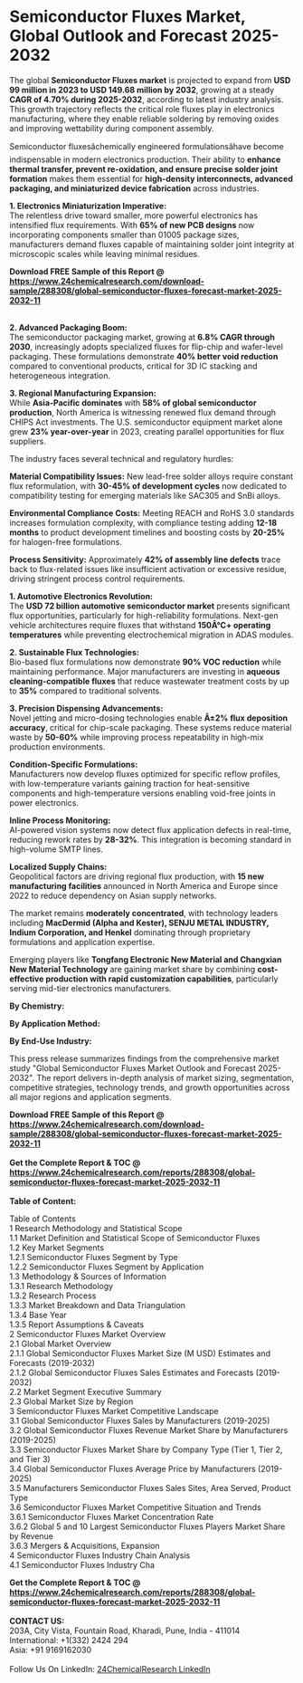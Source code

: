 <h1>Semiconductor Fluxes Market, Global Outlook and Forecast 2025-2032</h1><p>The global <strong>Semiconductor Fluxes market</strong> is projected to expand from <strong>USD 99 million in 2023 to USD 149.68 million by 2032</strong>, growing at a steady <strong>CAGR of 4.70% during 2025-2032</strong>, according to latest industry analysis. This growth trajectory reflects the critical role fluxes play in electronics manufacturing, where they enable reliable soldering by removing oxides and improving wettability during component assembly.</p><p>Semiconductor fluxesâchemically engineered formulationsâhave become indispensable in modern electronics production. Their ability to <strong>enhance thermal transfer, prevent re-oxidation, and ensure precise solder joint formation</strong> makes them essential for <strong>high-density interconnects, advanced packaging, and miniaturized device fabrication</strong> across industries.</p><p><strong>1. Electronics Miniaturization Imperative:</strong><br>
The relentless drive toward smaller, more powerful electronics has intensified flux requirements. With <strong>65% of new PCB designs</strong> now incorporating components smaller than 01005 package sizes, manufacturers demand fluxes capable of maintaining solder joint integrity at microscopic scales while leaving minimal residues.</p><div><b>Download FREE Sample of this Report @ 
            <a href="https://www.24chemicalresearch.com/download-sample/288308/global-semiconductor-fluxes-forecast-market-2025-2032-11">
            https://www.24chemicalresearch.com/download-sample/288308/global-semiconductor-fluxes-forecast-market-2025-2032-11</a></b></div><br><p><strong>2. Advanced Packaging Boom:</strong><br>
The semiconductor packaging market, growing at <strong>6.8% CAGR through 2030</strong>, increasingly adopts specialized fluxes for flip-chip and wafer-level packaging. These formulations demonstrate <strong>40% better void reduction</strong> compared to conventional products, critical for 3D IC stacking and heterogeneous integration.</p><p><strong>3. Regional Manufacturing Expansion:</strong><br>
While <strong>Asia-Pacific dominates</strong> with <strong>58% of global semiconductor production</strong>, North America is witnessing renewed flux demand through CHIPS Act investments. The U.S. semiconductor equipment market alone grew <strong>23% year-over-year</strong> in 2023, creating parallel opportunities for flux suppliers.</p><p>The industry faces several technical and regulatory hurdles:</p><p><strong>Material Compatibility Issues:</strong> New lead-free solder alloys require constant flux reformulation, with <strong>30-45% of development cycles</strong> now dedicated to compatibility testing for emerging materials like SAC305 and SnBi alloys.</p><p><strong>Environmental Compliance Costs:</strong> Meeting REACH and RoHS 3.0 standards increases formulation complexity, with compliance testing adding <strong>12-18 months</strong> to product development timelines and boosting costs by <strong>20-25%</strong> for halogen-free formulations.</p><p><strong>Process Sensitivity:</strong> Approximately <strong>42% of assembly line defects</strong> trace back to flux-related issues like insufficient activation or excessive residue, driving stringent process control requirements.</p><p><strong>1. Automotive Electronics Revolution:</strong><br>
The <strong>USD 72 billion automotive semiconductor market</strong> presents significant flux opportunities, particularly for high-reliability formulations. Next-gen vehicle architectures require fluxes that withstand <strong>150Â°C+ operating temperatures</strong> while preventing electrochemical migration in ADAS modules.</p><p><strong>2. Sustainable Flux Technologies:</strong><br>
Bio-based flux formulations now demonstrate <strong>90% VOC reduction</strong> while maintaining performance. Major manufacturers are investing in <strong>aqueous cleaning-compatible fluxes</strong> that reduce wastewater treatment costs by up to <strong>35%</strong> compared to traditional solvents.</p><p><strong>3. Precision Dispensing Advancements:</strong><br>
Novel jetting and micro-dosing technologies enable <strong>Â±2% flux deposition accuracy</strong>, critical for chip-scale packaging. These systems reduce material waste by <strong>50-60%</strong> while improving process repeatability in high-mix production environments.</p><p><strong>Condition-Specific Formulations:</strong><br>
    Manufacturers now develop fluxes optimized for specific reflow profiles, with low-temperature variants gaining traction for heat-sensitive components and high-temperature versions enabling void-free joints in power electronics.</p><p><strong>Inline Process Monitoring:</strong><br>
    AI-powered vision systems now detect flux application defects in real-time, reducing rework rates by <strong>28-32%</strong>. This integration is becoming standard in high-volume SMTP lines.</p><p><strong>Localized Supply Chains:</strong><br>
    Geopolitical factors are driving regional flux production, with <strong>15 new manufacturing facilities</strong> announced in North America and Europe since 2022 to reduce dependency on Asian supply networks.</p><p>The market remains <strong>moderately concentrated</strong>, with technology leaders including <strong>MacDermid (Alpha and Kester), SENJU METAL INDUSTRY, Indium Corporation, and Henkel</strong> dominating through proprietary formulations and application expertise.</p><p>Emerging players like <strong>Tongfang Electronic New Material and Changxian New Material Technology</strong> are gaining market share by combining <strong>cost-effective production with rapid customization capabilities</strong>, particularly serving mid-tier electronics manufacturers.</p><p><strong>By Chemistry:</strong></p><p><strong>By Application Method:</strong></p><p><strong>By End-Use Industry:</strong></p><p>This press release summarizes findings from the comprehensive market study "Global Semiconductor Fluxes Market Outlook and Forecast 2025-2032". The report delivers in-depth analysis of market sizing, segmentation, competitive strategies, technology trends, and growth opportunities across all major regions and application segments.</p><div><b>Download FREE Sample of this Report @ 
            <a href="https://www.24chemicalresearch.com/download-sample/288308/global-semiconductor-fluxes-forecast-market-2025-2032-11">
            https://www.24chemicalresearch.com/download-sample/288308/global-semiconductor-fluxes-forecast-market-2025-2032-11</a></b></div><br><div><b>Get the Complete Report & TOC @ 
            <a href="https://www.24chemicalresearch.com/reports/288308/global-semiconductor-fluxes-forecast-market-2025-2032-11">
            https://www.24chemicalresearch.com/reports/288308/global-semiconductor-fluxes-forecast-market-2025-2032-11</a></b></div><br>
            <b>Table of Content:</b><p>Table of Contents<br />
1 Research Methodology and Statistical Scope<br />
1.1 Market Definition and Statistical Scope of Semiconductor Fluxes<br />
1.2 Key Market Segments<br />
1.2.1 Semiconductor Fluxes Segment by Type<br />
1.2.2 Semiconductor Fluxes Segment by Application<br />
1.3 Methodology & Sources of Information<br />
1.3.1 Research Methodology<br />
1.3.2 Research Process<br />
1.3.3 Market Breakdown and Data Triangulation<br />
1.3.4 Base Year<br />
1.3.5 Report Assumptions & Caveats<br />
2 Semiconductor Fluxes Market Overview<br />
2.1 Global Market Overview<br />
2.1.1 Global Semiconductor Fluxes Market Size (M USD) Estimates and Forecasts (2019-2032)<br />
2.1.2 Global Semiconductor Fluxes Sales Estimates and Forecasts (2019-2032)<br />
2.2 Market Segment Executive Summary<br />
2.3 Global Market Size by Region<br />
3 Semiconductor Fluxes Market Competitive Landscape<br />
3.1 Global Semiconductor Fluxes Sales by Manufacturers (2019-2025)<br />
3.2 Global Semiconductor Fluxes Revenue Market Share by Manufacturers (2019-2025)<br />
3.3 Semiconductor Fluxes Market Share by Company Type (Tier 1, Tier 2, and Tier 3)<br />
3.4 Global Semiconductor Fluxes Average Price by Manufacturers (2019-2025)<br />
3.5 Manufacturers Semiconductor Fluxes Sales Sites, Area Served, Product Type<br />
3.6 Semiconductor Fluxes Market Competitive Situation and Trends<br />
3.6.1 Semiconductor Fluxes Market Concentration Rate<br />
3.6.2 Global 5 and 10 Largest Semiconductor Fluxes Players Market Share by Revenue<br />
3.6.3 Mergers & Acquisitions, Expansion<br />
4 Semiconductor Fluxes Industry Chain Analysis<br />
4.1 Semiconductor Fluxes Industry Cha</p><div><b>Get the Complete Report & TOC @ 
            <a href="https://www.24chemicalresearch.com/reports/288308/global-semiconductor-fluxes-forecast-market-2025-2032-11">
            https://www.24chemicalresearch.com/reports/288308/global-semiconductor-fluxes-forecast-market-2025-2032-11</a></b></div><br><b>CONTACT US:</b><br>
            203A, City Vista, Fountain Road, Kharadi, Pune, India - 411014<br>
            International: +1(332) 2424 294<br>
            Asia: +91 9169162030 <br><br>
            Follow Us On LinkedIn: <a href="https://www.linkedin.com/company/24chemicalresearch/">24ChemicalResearch LinkedIn</a>